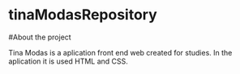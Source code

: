 # tinaModasRepository

#About the project 

Tina Modas is a aplication front end web  created  for studies.
In the aplication  it is used HTML and CSS.
